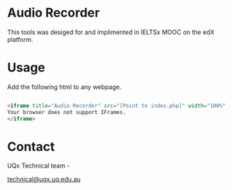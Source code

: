 # Audio Recorder

This tools was desiged for and implimented in IELTSx MOOC on the edX platform.

# Usage 

Add the following html to any webpage.

```html

<iframe title="Audio Recorder" src="[Point to index.php]" width="100%" height="142" marginwidth="0" marginheight="0" frameborder="0" scrolling="no">
Your browser does not support IFrames.
</iframe>

```
# Contact

UQx Technical team - 

technical@uqx.uq.edu.au
